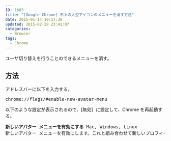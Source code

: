 ```yaml
---
ID: 1603
title: "[Google Chrome] 右上の人型アイコンのメニューを消す方法"
date: 2015-01-14 10:17:38
updated: 2015-02-28 23:41:07
categories:
  - Browser
tags:
  - Chrome
---
```


ユーザ切り替えを行うことのできるメニューを消す。

<!--more-->
<h2>方法</h2>
アドレスバーに以下を入力する。
<pre>chrome://flags/#enable-new-avatar-menu</pre>

以下のような設定が表示されるので、[無効］に設定して、Chrome を再起動する。

<pre><b>新しいアバター メニューを有効にする</b> Mac, Windows, Linux
新しいアバター メニューを有効にします。これと組み合わせて新しいプロフィール管理を使用する場合は、新しいプロフィール管理のアバター メニューが表示されます。新しいプロフィール管理を使用しない場合は、以前と同じ機能を備えた新しいデザインのアバター メニューが表示されるのに加え、新しいプロフィール管理ユーザー インターフェースの利用を推奨するチュートリアル カードが上部に表示されます。 #enable-new-avatar-menu</pre>
